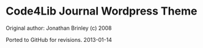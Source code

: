 Code4Lib Journal Wordpress Theme
================================

Original author: Jonathan Brinley (c) 2008

Ported to GitHub for revisions. 2013-01-14

